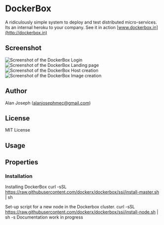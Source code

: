 # DockerBox
A ridiculously simple system to deploy and test distributed micro-services. Its an internal heroku to your company.
See it in action [www.dockerbox.in](http://dockerbox.in)
## Screenshot

![Screenshot of the DockerBox Login](https://raw.githubusercontent.com/dockerx/dockerbox/master/screenshots/login.png)
![Screenshot of the DockerBox Landing page](https://raw.githubusercontent.com/dockerx/dockerbox/master/screenshots/landing_page.png)
![Screenshot of the DockerBox Host creation](https://raw.githubusercontent.com/dockerx/dockerbox/master/screenshots/host_create.png)
![Screenshot of the DockerBox Image creation](https://raw.githubusercontent.com/dockerx/dockerbox/master/screenshots/image_create.png)

## Author
Alan Joseph (alanjosephmec@gmail.com)

## License
MIT License

## Usage
## Properties
### Installation
Installing DockerBox
curl -sSL https://raw.githubusercontent.com/dockerx/dockerbox/ssi/install-master.sh | sh

Set-up script for a new node in the Dockerbox cluster.
curl -sSL https://raw.githubusercontent.com/dockerx/dockerbox/ssi/install-node.sh | sh -s <node-ip>
Documentation work in progress
